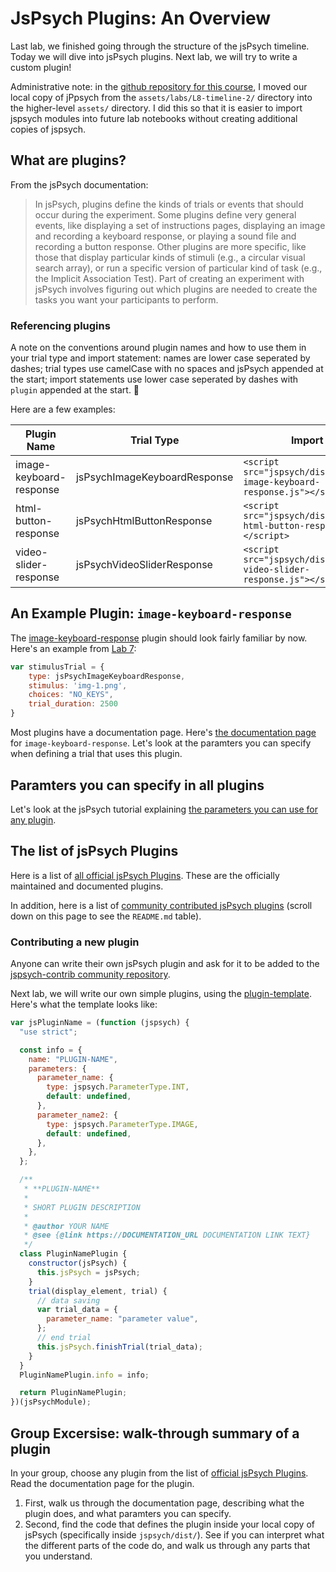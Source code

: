 # JsPsych Plugins: An Overview

Last lab, we finished going through the structure of the jsPsych timeline. Today we will dive into jsPsych plugins. Next lab, we will try to write a custom plugin!

Administrative note: in the [github repository for this course](https://github.com/ecl-ucb/290Q), I moved our local copy of jPpsych from the `assets/labs/L8-timeline-2/` directory into the higher-level `assets/` directory. I did this so that it is easier to import jspsych modules into future lab notebooks without creating additional copies of jspsych.  

## What are plugins?

From the jsPsych documentation:

> In jsPsych, plugins define the kinds of trials or events that should occur during the experiment. Some plugins define very general events, like displaying a set of instructions pages, displaying an image and recording a keyboard response, or playing a sound file and recording a button response. Other plugins are more specific, like those that display particular kinds of stimuli (e.g., a circular visual search array), or run a specific version of particular kind of task (e.g., the Implicit Association Test). Part of creating an experiment with jsPsych involves figuring out which plugins are needed to create the tasks you want your participants to perform.


### Referencing plugins
A note on the conventions around plugin names and how to use them in your trial type and import statement: names are lower case seperated by dashes; trial types use camelCase with no spaces and jsPsych appended at the start; import statements use lower case seperated by dashes with `plugin` appended at the start. :shrug:

Here are a few examples: 

| Plugin Name  | Trial Type  | Import |
|---|---|---|
| image-keyboard-response  |  jsPsychImageKeyboardResponse | `<script src="jspsych/dist/plugin-image-keyboard-response.js"></script>` |
| html-button-response  | jsPsychHtmlButtonResponse  | `<script src="jspsych/dist/plugin-html-button-response.js"></script>` |
| video-slider-response  | jsPsychVideoSliderResponse  | `<script src="jspsych/dist/plugin-video-slider-response.js"></script>` |


## An Example Plugin: `image-keyboard-response`

The [image-keyboard-response](https://www.jspsych.org/7.0/plugins/image-keyboard-response/) plugin should look fairly familiar by now. Here's an example from [Lab 7](https://github.com/ecl-ucb/290Q/blob/main/assets/labs/L7-timeline-1/timeline-1.md):

```js
var stimulusTrial = {
    type: jsPsychImageKeyboardResponse,
    stimulus: 'img-1.png',
    choices: "NO_KEYS",
    trial_duration: 2500
}
```

Most plugins have a documentation page. Here's [the documentation page](https://www.jspsych.org/7.0/plugins/image-keyboard-response/) for `image-keyboard-response`. Let's look at the paramters you can specify when defining a trial that uses this plugin.

## Paramters you can specify in all plugins

Let's look at the jsPsych tutorial explaining [the parameters you can use for any plugin](https://www.jspsych.org/7.0/overview/plugins/#parameters-available-in-all-plugins).

## The list of jsPsych Plugins

Here is a list of [all official jsPsych Plugins](https://www.jspsych.org/7.0/plugins/list-of-plugins/). These are the officially maintained and documented plugins. 

In addition, here is a list of [community contributed jsPsych plugins](https://github.com/jspsych/jspsych-contrib) (scroll down on this page to see the `README.md` table). 


### Contributing a new plugin
Anyone can write their own jsPsych plugin and ask for it to be added to the [jspsych-contrib community repository](https://github.com/jspsych/jspsych-contrib).

Next lab, we will write our own simple plugins, using the [plugin-template](https://github.com/jspsych/jspsych-contrib#plugin-template). Here's what the template looks like:

```js
var jsPluginName = (function (jspsych) {
  "use strict";

  const info = {
    name: "PLUGIN-NAME",
    parameters: {
      parameter_name: {
        type: jspsych.ParameterType.INT,
        default: undefined,
      },
      parameter_name2: {
        type: jspsych.ParameterType.IMAGE,
        default: undefined,
      },
    },
  };

  /**
   * **PLUGIN-NAME**
   *
   * SHORT PLUGIN DESCRIPTION
   *
   * @author YOUR NAME
   * @see {@link https://DOCUMENTATION_URL DOCUMENTATION LINK TEXT}
   */
  class PluginNamePlugin {
    constructor(jsPsych) {
      this.jsPsych = jsPsych;
    }
    trial(display_element, trial) {
      // data saving
      var trial_data = {
        parameter_name: "parameter value",
      };
      // end trial
      this.jsPsych.finishTrial(trial_data);
    }
  }
  PluginNamePlugin.info = info;

  return PluginNamePlugin;
})(jsPsychModule);
``` 

## Group Excersise: walk-through summary of a plugin
In your group, choose any plugin from the list of [official jsPsych Plugins](https://www.jspsych.org/7.0/plugins/list-of-plugins/). Read the documentation page for the plugin. 

1. First, walk us through the documentation page, describing what the plugin does, and what paramters you can specify. 
2. Second, find the code that defines the plugin inside your local copy of jsPsych (specifically inside `jspsych/dist/`). See if you can interpret what the different parts of the code do, and walk us through any parts that you understand.